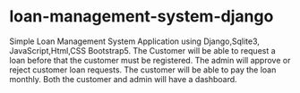 # loan-management-system-django
Simple Loan Management System Application using Django,Sqlite3, JavaScript,Html,CSS Bootstrap5. The Customer will be able to request a loan before that the customer must be registered. The admin will approve or reject customer loan requests.  The customer will be able to pay the loan monthly. Both the customer and admin will have a dashboard.
